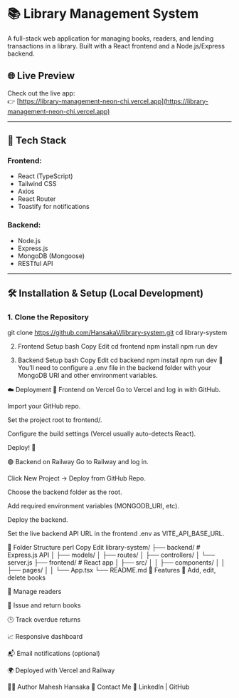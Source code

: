 # 📚 Library Management System

A full-stack web application for managing books, readers, and lending transactions in a library. Built with a React frontend and a Node.js/Express backend.

## 🌐 Live Preview

Check out the live app:  
👉 [https://library-management-neon-chi.vercel.app](https://library-management-neon-chi.vercel.app)

---

## 🚀 Tech Stack

### Frontend:
- React (TypeScript)
- Tailwind CSS
- Axios
- React Router
- Toastify for notifications

### Backend:
- Node.js
- Express.js
- MongoDB (Mongoose)
- RESTful API

---

## 🛠️ Installation & Setup (Local Development)

### 1. Clone the Repository

git clone https://github.com/HansakaV/library-system.git
cd library-system

2. Frontend Setup
bash
Copy
Edit
cd frontend
npm install
npm run dev

3. Backend Setup
bash
Copy
Edit
cd backend
npm install
npm run dev
📝 You’ll need to configure a .env file in the backend folder with your MongoDB URI and other environment variables.

☁️ Deployment
🔵 Frontend on Vercel
Go to Vercel and log in with GitHub.

Import your GitHub repo.

Set the project root to frontend/.

Configure the build settings (Vercel usually auto-detects React).

Deploy! 🎉

🟣 Backend on Railway
Go to Railway and log in.

Click New Project → Deploy from GitHub Repo.

Choose the backend folder as the root.

Add required environment variables (MONGODB_URI, etc).

Deploy the backend.

Set the live backend API URL in the frontend .env as VITE_API_BASE_URL.

📂 Folder Structure
perl
Copy
Edit
library-system/
├── backend/           # Express.js API
│   ├── models/
│   ├── routes/
│   ├── controllers/
│   └── server.js
├── frontend/          # React app
│   ├── src/
│   │   ├── components/
│   │   ├── pages/
│   │   └── App.tsx
└── README.md
🧪 Features
📖 Add, edit, delete books

👤 Manage readers

🔄 Issue and return books

🕒 Track overdue returns

📈 Responsive dashboard

📬 Email notifications (optional)

🌍 Deployed with Vercel and Railway

🙋‍♂️ Author
Mahesh Hansaka
📧 Contact Me
🔗 LinkedIn | GitHub
